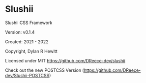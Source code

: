 # Slushii

Slushii CSS Framework

Version: v0.1.4

Created: 2021 - 2022

Copyright, Dylan R Hewitt

Licensed under MIT https://github.com/DReece-dev/slushii

Check out the new POSTCSS Version (https://github.com/DReece-dev/Slushii-POSTCSS)

